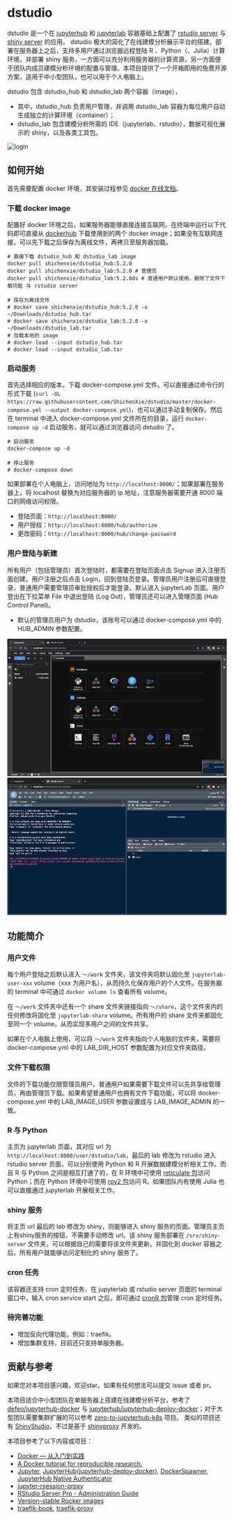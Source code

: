 
# dstudio

<!-- badges: start -->
<!-- badges: end -->

dstudio 是一个在 [jupyterhub](https://hub.docker.com/r/jupyterhub/jupyterhub/tags) 和 [jupyterlab](https://hub.docker.com/r/jupyter/datascience-notebook/) 容器基础上配置了 [rstudio server](https://posit.co/download/rstudio-server/) 与 [shiny server](https://posit.co/download/shiny-server/) 的应用。 dstudio 极大的简化了在线建模分析展示平台的搭建。部署在服务器上之后，支持多用户通过浏览器远程登陆 R 、Python（、Julia）计算环境，并部署 shiny 服务，一方面可以充分利用服务器的计算资源，另一方面便于团队内成员建模分析环境的配置与管理。本项目提供了一个开箱即用的免费开源方案，适用于中小型团队，也可以用于个人电脑上。

dstudio 包含 dstudio_hub 和 dstudio_lab 两个容器（image），
- 其中，dstudio_hub 负责用户管理，并调用 dstudio_lab 容器为每位用户自动生成独立的计算环境（container）；
- dstudio_lab 包含建模分析所需的 IDE（jupyterlab、rstudio），数据可视化展示的 shiny，以及各类工具包。

![login](./img/login.png)

## 如何开始

首先需要配置 docker 环境，其安装过程参见 [docker 在线文档](https://docs.docker.com/get-started/)。

### 下载 docker image

配置好 docker 环境之后，如果服务器能够直接连接互联网，在终端中运行以下代码即可直接从 [dockerhub](https://hub.docker.com/repositories) 下载使用到的两个 docker image；如果没有互联网连接，可以先下载之后保存为离线文件，再拷贝至服务器加载。

```
# 直接下载 dstudio_hub 和 dstudio_lab image
docker pull shichenxie/dstudio_hub:5.2.0
docker pull shichenxie/dstudio_lab:5.2.0 # 管理员
docker pull shichenxie/dstudio_lab:5.2.0ds # 普通用户默认使用，删除了文件下载功能 与 rstudio server

# 保存为离线文件
# docker save shichenxie/dstudio_hub:5.2.0 -o ~/Downloads/dstudio_hub.tar
# docker save shichenxie/dstudio_lab:5.2.0 -o ~/Downloads/dstudio_lab.tar
# 加载本地的 image
# docker load --input dstudio_hub.tar
# docker load --input dstudio_lab.tar
```

### 启动服务

首先选择相应的版本，下载 docker-compose.yml 文件。可以直接通过命令行的形式下载 (`curl -OL https://raw.githubusercontent.com/ShichenXie/dstudio/master/docker-compose.yml --output docker-compose.yml`)，也可以通过手动复制保存。然后在 terminal 中进入 docker-compose.yml 文件所在的目录，运行 `docker-compose up -d` 启动服务，就可以通过浏览器访问 dstudio 了。

```
# 启动服务
docker-compose up -d

# 停止服务
# docker-compose down
```
如果部署在个人电脑上，访问地址为 `http://localhost:8000/`；如果部署在服务器上，将 localhost 替换为对应服务器的 ip 地址，注意服务器需要开通 8000 端口的网络访问权限。
- 登陆页面：`http://localhost:8000/`
- 用户授权：`http://localhost:8000/hub/authorize`
- 更改密码：`http://localhost:8000/hub/change-password`

### 用户登陆与新建

所有用户（包括管理员）首次登陆时，都需要在登陆页面点击 Signup 进入注册页面创建。用户注册之后点击 Login，回到登陆页登录。管理员用户注册后可直接登录，普通用户需要管理员审批授权后才能登录。默认进入 jupyterLab 页面。用户登出在下拉菜单 File 中退出登陆 (Log Out)，管理员还可以进入管理页面 (Hub Control Panel)。
- 默认的管理员用户为 dstudio，该账号可以通过 docker-compose.yml 中的 HUB_ADMIN 参数配置。

![Jupyterlab](./img/jupyterlab.png)
![RstudioServer](./img/rstudioserver.png)

## 功能简介

### 用户文件

每个用户登陆之后默认进入 `～/work` 文件夹，该文件夹将默认固化至 `jupyterlab-user-xxx` volume（xxx 为用户名），从而持久化保存用户的个人文件。在服务器的 terminal 中可通过 `docker volume ls` 查看所有 volume。

在 `～/work` 文件夹中还有一个 share 文件夹链接指向 `～/share`，这个文件夹内的任何修改将固化至 `jupyterlab-share` volume。所有用户的 share 文件夹都固化至同一个 volume，从而实现多用户之间的文件共享。

如果在个人电脑上使用，可以将 `～/work` 文件夹指向个人电脑的文件夹，需要将 docker-compose.yml 中的 LAB_DIR_HOST 参数配置为对应文件夹路径。

### 文件下载权限

文件的下载功能仅限管理员用户。普通用户如果需要下载文件可以先共享给管理员，再由管理员下载。如果希望普通用户也拥有文件下载功能，可以将 docker-compose.yml 中的 LAB_IMAGE_USER 参数设置成与 LAB_IMAGE_ADMIN 的一致。

### R 与 Python

主页为 jupyterlab 页面，其对应 url 为 `http://localhost:8000/user/dstudio/lab`，最后的 lab 修改为 rstudio 进入 rstudio server 页面，可以分别使用 Python 和 R 开展数据建模分析相关工作。而且 R 与 Python 之间是相互打通了的，在 R 环境中可使用 [reticulate 包](https://rstudio.github.io/reticulate/)访问 Python；而在 Python 环境中可使用 [rpy2 包](https://rpy2.github.io/)访问 R。如果团队内有使用 Julia 也可以直接通过 jupyterlab 开展相关工作。

### shiny 服务

将主页 url 最后的 lab 修改为 shiny，则能够进入 shiny 服务的页面。管理员主页上有shiny服务的按钮，不需要手动修改 url。该 shiny 服务部署在 `/srv/shiny-server` 文件夹，可以根据自己的需要将该文件夹更新，并固化到 docker 容器之后，所有用户就能够访问定制化的 shiny 服务了。

### cron 任务

该容器还支持 cron 定时任务，在 jupyterlab 或 rstudio server 页面的 terminal 窗口中，输入 cron service start 之后，即可通过 [cronR 包](https://github.com/bnosac/cronR)管理 cron 定时任务。


### 待完善功能

- 增加反向代理功能，例如：traefik。
- 增加集群支持，目前还只支持单服务器。

## 贡献与参考

如果您对本项目感兴趣，欢迎star。如果有任何想法可以提交 issue 或者 pr。

本项目适合中小型团队在单服务器上搭建在线建模分析平台，参考了 [defeo/jupyterhub-docker](https://github.com/defeo/jupyterhub-docker) 与 [jupyterhub/jupyterhub-deploy-docker](https://github.com/jupyterhub/jupyterhub-deploy-docker)；对于大型团队需要集群扩展的可以参考 [zero-to-jupyterhub-k8s](https://zero-to-jupyterhub.readthedocs.io/en/stable/) 项目。
类似的项目还有 [ShinyStudio](https://github.com/dm3ll3n/ShinyStudio)，不过是基于  [shinyproxy](https://www.shinyproxy.io/) 开发的。

本项目参考了以下内容或项目：
- [Docker — 从入门到实践](https://yeasy.gitbook.io/docker_practice/)
- [A Docker tutorial for reproducible research.](http://ropenscilabs.github.io/r-docker-tutorial/)
- [Jupyter](https://jupyter.org/), [JupyterHub](https://jupyterhub.readthedocs.io/)([jupyterhub-deploy-docker](https://github.com/jupyterhub/jupyterhub-deploy-docker)), [DockerSpawner](https://jupyterhub-dockerspawner.readthedocs.io/), [JupyterHub Native Authenticator](https://native-authenticator.readthedocs.io/en/latest/)
- [jupyter-rsession-proxy](https://github.com/jupyterhub/jupyter-rsession-proxy)
- [RStudio Server Pro - Administration Guide](https://docs.rstudio.com/ide/server-pro/latest/)
- [Version-stable Rocker images](https://github.com/rocker-org/rocker-versioned)
- [traefik-book](https://www.qikqiak.com/traefik-book/), [traefik-proxy](https://jupyterhub-traefik-proxy.readthedocs.io/en/latest/install.html)

